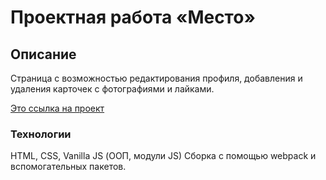 # Проектная работа «Место»

## Описание
Страница с возможностью редактирования профиля, добавления и удаления карточек с фотографиями и лайками.

[Это ссылка на проект](https://imanovmarat.github.io/mesto/index.html)

### Технологии
HTML, CSS, Vanilla JS (ООП, модули JS)
Сборка с помощью webpack и вспомогательных пакетов.

